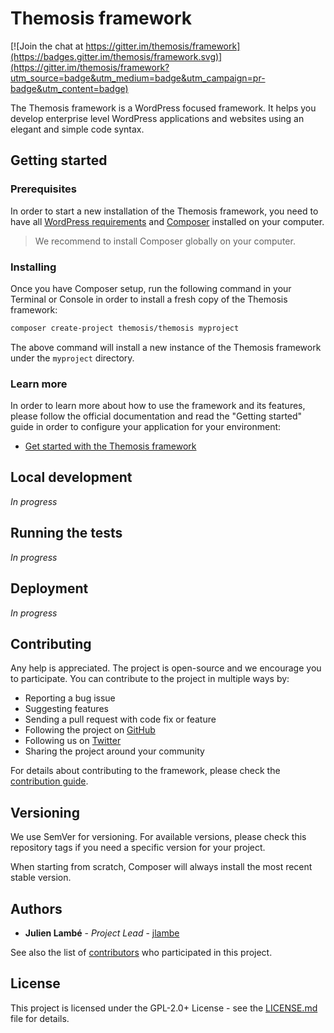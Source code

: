 Themosis framework
==================

[![Join the chat at https://gitter.im/themosis/framework](https://badges.gitter.im/themosis/framework.svg)](https://gitter.im/themosis/framework?utm_source=badge&utm_medium=badge&utm_campaign=pr-badge&utm_content=badge)

The Themosis framework is a WordPress focused framework. It helps you develop enterprise level WordPress applications and websites using an elegant and simple code syntax.

Getting started
---------------

### Prerequisites

In order to start a new installation of the Themosis framework, you need to have all [WordPress requirements](https://wordpress.org/about/requirements/) and [Composer](https://getcomposer.org/) installed on your computer.

> We recommend to install Composer globally on your computer.

### Installing

Once you have Composer setup, run the following command in your Terminal or Console in order to install a fresh copy of the Themosis framework:

```bash
composer create-project themosis/themosis myproject
```

The above command will install a new instance of the Themosis framework under the `myproject` directory.

### Learn more

In order to learn more about how to use the framework and its features, please follow the official documentation and read the "Getting started" guide in order to configure your application for your environment:

- [Get started with the Themosis framework](https://framework.themosis.com/docs/1.3/installation/)

Local development
-----------------

*In progress*

Running the tests
-----------------

*In progress*

Deployment
----------

*In progress*

Contributing
------------
Any help is appreciated. The project is open-source and we encourage you to participate. You can contribute to the project in multiple ways by:

- Reporting a bug issue
- Suggesting features
- Sending a pull request with code fix or feature
- Following the project on [GitHub](https://github.com/themosis/framework)
- Following us on [Twitter](https://twitter.com/Themosis)
- Sharing the project around your community

For details about contributing to the framework, please check the [contribution guide](http://framework.themosis.com/docs/1.3/contributing).

Versioning
----------

We use SemVer for versioning. For available versions, please check this repository tags if you need a specific version for your project.

When starting from scratch, Composer will always install the most recent stable version.

Authors
-------

- **Julien Lambé** - *Project Lead* - [jlambe](https://github.com/jlambe)

See also the list of [contributors](https://github.com/themosis/framework/graphs/contributors) who participated in this project.

License
-------

This project is licensed under the GPL-2.0+ License - see the [LICENSE.md](https://github.com/themosis/framework/LICENSE.md) file for details.

